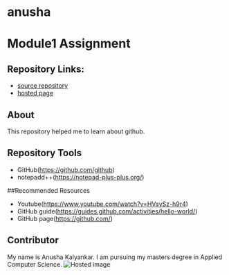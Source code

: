 # anusha
# Module1 Assignment

## Repository Links:

- [source repository](https://github.com/anushakalyankar/anusha "repository:anusha")
- [hosted page](https://github.com/anushakalyankar/anusha/edit/master/README.md)

## About
This repository helped me to learn about github. 

## Repository Tools

- GitHub(https://github.com/github)
- notepadd++(https://notepad-plus-plus.org/)

##Recommended Resources

- Youtube(https://www.youtube.com/watch?v=HVsySz-h9r4)
- GitHub guide(https://guides.github.com/activities/hello-world/)
- GitHub page(https://github.com/)

## Contributor

My name is Anusha Kalyankar. I am pursuing my masters degree in Applied Computer Science.
![Hosted image](https://upload.wikimedia.org/wikipedia/commons/4/42/Shaqi_jrvej.jpg)
